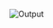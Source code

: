 ![Output](https://user-images.githubusercontent.com/54065778/131163872-976574f0-05bd-4ef1-979e-ca3d84e14664.jpeg)
